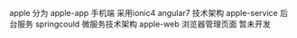 apple 分为 
      apple-app     手机端     采用ionic4 angular7  技术架构
      apple-service 后台服务   springcould   微服务技术架构
      apple-web     浏览器管理页面 暂未开发
